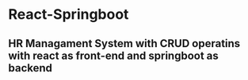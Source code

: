 # React-Springboot
## HR Managament System with CRUD operatins with react as front-end and springboot as backend




